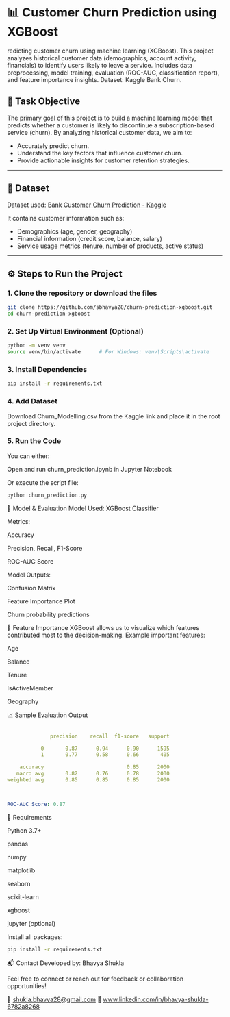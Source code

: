 # 📊 Customer Churn Prediction using XGBoost
redicting customer churn using machine learning (XGBoost). This project analyzes historical customer data (demographics, account activity, financials) to identify users likely to leave a service. Includes data preprocessing, model training, evaluation (ROC-AUC, classification report), and feature importance insights. Dataset: Kaggle Bank Churn.


## 🧠 Task Objective

The primary goal of this project is to build a machine learning model that predicts whether a customer is likely to discontinue a subscription-based service (churn). By analyzing historical customer data, we aim to:
- Accurately predict churn.
- Understand the key factors that influence customer churn.
- Provide actionable insights for customer retention strategies.

---

## 📁 Dataset

Dataset used: [Bank Customer Churn Prediction - Kaggle](https://www.kaggle.com/datasets/shantanudhakadd/bank-customer-churn-prediction)

It contains customer information such as:
- Demographics (age, gender, geography)
- Financial information (credit score, balance, salary)
- Service usage metrics (tenure, number of products, active status)

---

## ⚙️ Steps to Run the Project

### 1. Clone the repository or download the files
```bash
git clone https://github.com/sbhavya28/churn-prediction-xgboost.git
cd churn-prediction-xgboost
```
### 2. Set Up Virtual Environment (Optional)

```bash
python -m venv venv
source venv/bin/activate      # For Windows: venv\Scripts\activate
```

### 3. Install Dependencies
```bash
pip install -r requirements.txt
```

### 4. Add Dataset
Download Churn_Modelling.csv from the Kaggle link and place it in the root project directory.

### 5. Run the Code
You can either:

Open and run churn_prediction.ipynb in Jupyter Notebook

Or execute the script file:
```bash
python churn_prediction.py
```

🧪 Model & Evaluation
Model Used: XGBoost Classifier

Metrics:

Accuracy

Precision, Recall, F1-Score

ROC-AUC Score

Model Outputs:

Confusion Matrix

Feature Importance Plot

Churn probability predictions

📌 Feature Importance
XGBoost allows us to visualize which features contributed most to the decision-making. Example important features:

Age

Balance

Tenure

IsActiveMember

Geography

📈 Sample Evaluation Output

```yaml

              precision    recall  f1-score   support

           0       0.87      0.94      0.90      1595
           1       0.77      0.58      0.66       405

    accuracy                           0.85      2000
   macro avg       0.82      0.76      0.78      2000
weighted avg       0.85      0.85      0.85      2000



ROC-AUC Score: 0.87
```
🧾 Requirements

Python 3.7+

pandas

numpy

matplotlib

seaborn

scikit-learn

xgboost

jupyter (optional)

Install all packages:
```bash
pip install -r requirements.txt
```
📬 Contact
Developed by: Bhavya Shukla

Feel free to connect or reach out for feedback or collaboration opportunities!

📧 shukla.bhavya28@gmail.com
🔗 www.linkedin.com/in/bhavya-shukla-6782a8268



